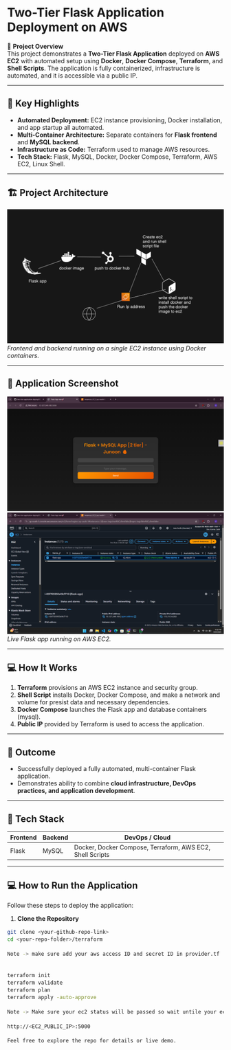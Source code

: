 # Two-Tier Flask Application Deployment on AWS

🚀 **Project Overview**  
This project demonstrates a **Two-Tier Flask Application** deployed on **AWS EC2** with automated setup using **Docker**, **Docker Compose**, **Terraform**, and **Shell Scripts**. The application is fully containerized, infrastructure is automated, and it is accessible via a public IP.

---

## 🌟 Key Highlights
- **Automated Deployment:** EC2 instance provisioning, Docker installation, and app startup all automated.
- **Multi-Container Architecture:** Separate containers for **Flask frontend** and **MySQL backend**.
- **Infrastructure as Code:** Terraform used to manage AWS resources.
- **Tech Stack:** Flask, MySQL, Docker, Docker Compose, Terraform, AWS EC2, Linux Shell.

---

## 🏗️ Project Architecture
![Two-Tier Flask Architecture](two-tier-flask-app/ProjectDiagram.png)
*Frontend and backend running on a single EC2 instance using Docker containers.*

---

## 📸 Application Screenshot
![Flask App Screenshot](two-tier-flask-app/application.png)
![Flask App Screenshot](two-tier-flask-app/ec2.png)
*Live Flask app running on AWS EC2.*

---

## 💻 How It Works
1. **Terraform** provisions an AWS EC2 instance and security group.  
2. **Shell Script** installs Docker, Docker Compose, and make a network and volume for presist data and necessary dependencies.  
3. **Docker Compose** launches the Flask app and database containers (mysql).  
4. **Public IP** provided by Terraform is used to access the application.

---

## 🎯 Outcome
- Successfully deployed a fully automated, multi-container Flask application.  
- Demonstrates ability to combine **cloud infrastructure, DevOps practices, and application development**.  

---

## 📂 Tech Stack
| Frontend | Backend | DevOps / Cloud |
|----------|---------|----------------|
| Flask    | MySQL   | Docker, Docker Compose, Terraform, AWS EC2, Shell Scripts |

---
## 💻 How to Run the Application

Follow these steps to deploy the application:

1. **Clone the Repository**
```bash
git clone <your-github-repo-link>
cd <your-repo-folder>/terraform

Note -> make sure add your aws access ID and secret ID in provider.tf  and  I provided you terraform.tfvars file where you paste your access Id and secret ID as .env


terraform init
terraform validate
terraform plan
terraform apply -auto-approve

Note -> Make sure your ec2 status will be passed so wait untile your ec2 status passed then your application will visible

http://<EC2_PUBLIC_IP>:5000

Feel free to explore the repo for details or live demo.

